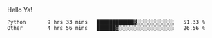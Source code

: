 Hello Ya!

<!--START_SECTION:waka-->

```text
Python       9 hrs 33 mins   ████████████▓░░░░░░░░░░░░   51.33 %
Other        4 hrs 56 mins   ██████▓░░░░░░░░░░░░░░░░░░   26.56 %
```

<!--END_SECTION:waka-->

